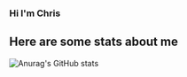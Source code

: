 ### Hi I'm Chris
## Here are some stats about me

![Anurag's GitHub stats](https://github-readme-stats.vercel.app/api?username=ChrisBkt&theme=darcula&show_icons=true&count_private=true)

<!--
**Foakx/Foakx** is a ✨ _special_ ✨ repository because its `README.md` (this file) appears on your GitHub profile.

Here are some ideas to get you started:

- 🔭 I’m currently working on ...
- 🌱 I’m currently learning ...
- 👯 I’m looking to collaborate on ...
- 🤔 I’m looking for help with ...
- 💬 Ask me about ...
- 📫 How to reach me: ...
- 😄 Pronouns: ...
- ⚡ Fun fact: ...
-->
